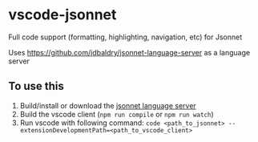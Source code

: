 # vscode-jsonnet

Full code support (formatting, highlighting, navigation, etc) for Jsonnet

Uses <https://github.com/jdbaldry/jsonnet-language-server> as a language server

## To use this

1. Build/install or download the [jsonnet language server](https://github.com/jdbaldry/jsonnet-language-server)
2. Build the vscode client (`npm run compile` or `npm run watch`)
3. Run vscode with following command: `code <path_to_jsonnet> --extensionDevelopmentPath=<path_to_vscode_client>`